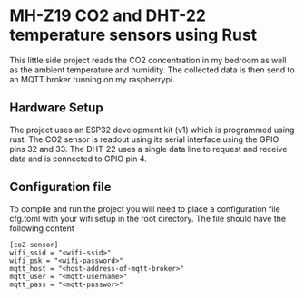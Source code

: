# MH-Z19 CO2 and DHT-22 temperature sensors using Rust

This little side project reads the CO2 concentration in my bedroom as well as the ambient temperature and humidity. The collected data is then send to an
MQTT broker running on my raspberrypi.

## Hardware Setup

The project uses an ESP32 development kit (v1) which is programmed using rust. The CO2 sensor is readout using its serial interface using the GPIO pins
32 and 33. The DHT-22 uses a single data line to request and receive data and is connected to GPIO pin 4.

## Configuration file

To compile and run the project you will need to place a configuration file cfg.toml with your wifi setup in the root directory. The file should have 
the following content


    [co2-sensor]
    wifi_ssid = "<wifi-ssid>"
    wifi_psk = "<wifi-password>"
    mqtt_host = "<host-address-of-mqtt-broker>"
    mqtt_user = "<mqtt-username>"
    mqtt_pass = "<mqtt-passwor>"
